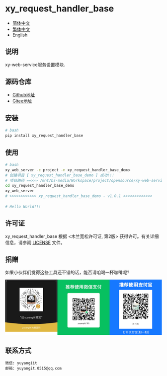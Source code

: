 <!--
 * @Author: 余洋 yuyangit.0515@qq.com
 * @Date: 2024-10-18 13:02:23
 * @LastEditors: 余洋 yuyangit.0515@qq.com
 * @LastEditTime: 2024-10-23 20:51:38
 * @FilePath: /xy_request_handler_base/README.md
 * @Description: 这是默认设置,请设置`customMade`, 打开koroFileHeader查看配置 进行设置: https://github.com/OBKoro1/koro1FileHeader/wiki/%E9%85%8D%E7%BD%AE
-->
# xy_request_handler_base

- [简体中文](readme/README_zh_CN.md)
- [繁体中文](readme/README_zh_TW.md)
- [English](readme/README_en.md)

## 说明

xy-web-service服务设置模块.

## 源码仓库

- <a href="https://github.com/xy-web-service/xy_request_handler_base.git" target="_blank">Github地址</a>  
- <a href="https://gitee.com/xy-web-service/xy_request_handler_base.git" target="_blank">Gitee地址</a>

## 安装

```bash
# bash
pip install xy_request_handler_base
```

## 使用

```bash
# bash
xy_web_server -c project -n xy_request_handler_base_demo
# 创建项目 [ xy_request_handler_base_demo ] 成功!!!
# 项目路径 ==>>> /mnt/bs-media/Workspace/project/opensource/xy-web-service/xy_request_handler_base/test/xy_request_handler_base_demo
cd xy_request_handler_base_demo
xy_web_server
# >>>>>>>>>>>> xy_request_handler_base_demo - v1.0.1 <<<<<<<<<<<<<

# Hello World!!!

```

## 许可证
xy_request_handler_base 根据 <木兰宽松许可证, 第2版> 获得许可。有关详细信息，请参阅 [LICENSE](LICENSE) 文件。

## 捐赠
如果小伙伴们觉得这些工具还不错的话，能否请咱喝一杯咖啡呢?  

![Pay-Total](./readme/Pay-Total.png)


## 联系方式

```
微信: yuyangiit
邮箱: yuyangit.0515@qq.com
```